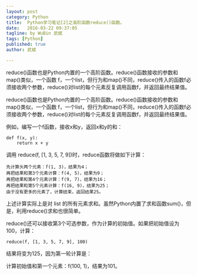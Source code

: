 ```yaml
---
layout: post
category: Python
title:  Python学习笔记[2]之高阶函数reduce()函数。
date:   2016-03-22 09:37:05
tagline: by WuBin 武斌
tags: [Python]
published: true
author: 武斌

---
```


reduce()函数也是Python内置的一个高阶函数。reduce()函数接收的参数和map()类似，一个函数 f，一个list，但行为和map()不同，reduce()传入的函数f必须接收两个参数，reduce()对list的每个元素反复调用函数f，并返回最终结果值。

<!--more-->

reduce()函数也是Python内置的一个高阶函数。reduce()函数接收的参数和map()类似，一个函数 f，一个list，但行为和map()不同，reduce()传入的函数f必须接收两个参数，reduce()对list的每个元素反复调用函数f，并返回最终结果值。

例如，编写一个f函数，接收x和y，返回x和y的和：

	def f(x, y):
	    return x + y
调用 reduce(f, [1, 3, 5, 7, 9])时，reduce函数将做如下计算：

	先计算头两个元素：f(1, 3)，结果为4；
	再把结果和第3个元素计算：f(4, 5)，结果为9；
	再把结果和第4个元素计算：f(9, 7)，结果为16；
	再把结果和第5个元素计算：f(16, 9)，结果为25；
	由于没有更多的元素了，计算结束，返回结果25。
上述计算实际上是对 list 的所有元素求和。虽然Python内置了求和函数sum()，但是，利用reduce()求和也很简单。

reduce()还可以接收第3个可选参数，作为计算的初始值。如果把初始值设为100，计算：

	reduce(f, [1, 3, 5, 7, 9], 100)
结果将变为125，因为第一轮计算是：

计算初始值和第一个元素：f(100, 1)，结果为101。